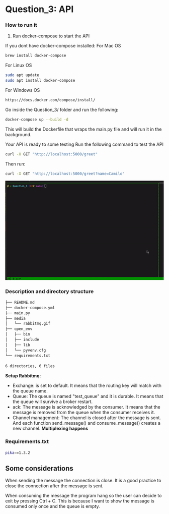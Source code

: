 # Question_3: API
### How to run it
1. Run docker-compose to start the API

If you dont have docker-compose installed:
For Mac OS 
```sh
brew install docker-compose
```

For Linux  OS 
```sh
sudo apt update
sudo apt install docker-compose
```

For Windows OS
```sh
https://docs.docker.com/compose/install/
```

Go inside the Question_3/ folder and run the following:
```sh
docker-compose up --build -d
```
This will build the Dockerfile that wraps the main.py file and will run it in the background.

Your API is ready to some testing
Run the following command to test the API
```sh
curl -X GET "http://localhost:5000/greet"
```
Then run:
```sh
curl -X GET "http://localhost:5000/greet?name=Camilo"
```

![Alt Text](./media/api.gif)

### Description and directory  structure 
```sh
├── README.md
├── docker-compose.yml
├── main.py
├── media
│   └── rabbitmq.gif
├── open_env
│   ├── bin
│   ├── include
│   ├── lib
│   └── pyvenv.cfg
└── requirements.txt

6 directories, 6 files
```
**Setup Rabbitmq**:
- Exchange: is set to default. It means that the routing key will match with the queue name. 
- Queue: The queue is named "test_queue" and it is durable. It means that the queue will survive a broker restart.
- ack: The message is acknowledged by the consumer. It means that the message is removed from the queue when the consumer receives it.
- Channel management: The channel is closed after the message is sent. And each function send_message() and consume_message() creates a new channel. **Multiplexing happens** 

### Requirements.txt
```sh
pika==1.3.2
```

## Some considerations 

When sending the message the connection is close. It is a good practice to close the connection after the message is sent. 

When consuming the message the program hang so the user can decide to exit by pressing Ctrl + C. This is because I want to show the message is consumed only once and the queue is empty.


